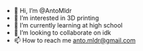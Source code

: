 - 👋 Hi, I’m @AntoMldr
- 👀 I’m interested in 3D printing 
- 🌱 I’m currently learning at high school
- 💞️ I’m looking to collaborate on idk
- 📫 How to reach me anto.mldr@gmail.com

<!---
AntoMldr/AntoMldr is a ✨ special ✨ repository because its `README.md` (this file) appears on your GitHub profile.
You can click the Preview link to take a look at your changes.
--->
